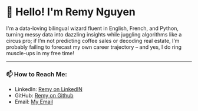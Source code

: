 # 👋 Hello! I'm Remy Nguyen 
I'm a data-loving bilingual wizard fluent in English, French, and Python, turning messy data into dazzling insights while juggling algorithms like a circus pro; if I’m not predicting coffee sales or decoding real estate, I’m probably failing to forecast my own career trajectory – and yes, I do ring muscle-ups in my free time!

---

### 📫 How to Reach Me:


- LinkedIn: [Remy on LinkedIN](https://www.linkedin.com/in/remynguyenbinh-774b11269)
- GitHub: [Remy on Github](https://github.com/remy-nguyen-binh)
- Email: [My Email](nguyenbinh.remy@gmail.com)


